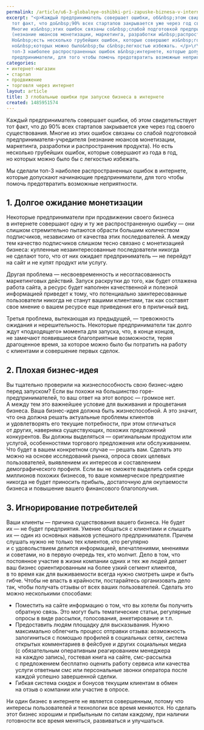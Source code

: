 ```yaml
---
permalink: /article/u6-3-globalnye-oshibki-pri-zapuske-biznesa-v-internete
excerpt: "<p>Каждый предприниматель совершает ошибки, об&nbsp;этом свидетельствует
  тот факт, что до&nbsp;90% всех стартапов закрывается уже через год своего существования.
  Многие из&nbsp;этих ошибок связаны со&nbsp;слабой подготовкой предпринимателя-учредителя
  (незнание нюансов монетизации, маркетинга, разработки и&nbsp;распространения продукта).
  Но&nbsp;есть несколько грубейших ошибок, которые совершают из&nbsp;года в&nbsp;год,
  но&nbsp;которых можно было&nbsp;бы с&nbsp;легкостью избежать. </p>\r\n<p>Мы&nbsp;сделали
  топ-3 наиболее распространенных ошибок в&nbsp;интернете, которые допускают начинающие
  предприниматели, для того чтобы помочь предотвратить возможные неприятности. </p>"
categories:
- интернет-магазин
- стартап
- продвижение
- торговля через интернет
layout: article
title: 3 глобальные ошибки при запуске бизнеса в интернете
created: 1485951574
---
```

<p>Каждый предприниматель совершает ошибки, об&nbsp;этом свидетельствует тот факт, что до&nbsp;90% всех стартапов закрывается уже через год своего существования. Многие из&nbsp;этих ошибок связаны со&nbsp;слабой подготовкой предпринимателя-учредителя (незнание нюансов монетизации, маркетинга, разработки и&nbsp;распространения продукта). Но&nbsp;есть несколько грубейших ошибок, которые совершают из&nbsp;года в&nbsp;год, но&nbsp;которых можно было&nbsp;бы с&nbsp;легкостью избежать. </p>
<p>Мы&nbsp;сделали топ-3 наиболее распространенных ошибок в&nbsp;интернете, которые допускают начинающие предприниматели, для того чтобы помочь предотвратить возможные неприятности. </p>
<h2>1. Долгое ожидание монетизации</h2>
<p>Некоторые предприниматели при продвижении своего бизнеса в&nbsp;интернете совершают одну и&nbsp;ту&nbsp;же распространенную ошибку&nbsp;— они слишком стремительно пытаются обрасти большим количеством подписчиков, независимо от&nbsp;качества этих последователей. А&nbsp;между тем качество подписчиков слишком тесно связано с&nbsp;монетизацией бизнеса: купленные незаинтересованные последователи никогда не&nbsp;сделают того, что от&nbsp;них ожидает предприниматель&nbsp;— не&nbsp;перейдут на&nbsp;сайт и&nbsp;не&nbsp;купят продукт или услугу. </p>
<p>Другая проблема&nbsp;— несвоевременность и&nbsp;несогласованность маркетинговых действий. Запуск раскрутки до&nbsp;того, как будет отлажена работа сайта, а&nbsp;ресурс будет наполнен качественной и&nbsp;полезной информацией приведет к&nbsp;тому, что потенциально заинтересованные пользователи никогда не&nbsp;станут вашими клиентами, так как составят свое мнение о&nbsp;вашем ресурсе еще приведения его в&nbsp;приличный вид. </p>
<p>Третья проблема, вытекающая из&nbsp;предыдущей,&nbsp;— тревожность ожидания и&nbsp;нерешительность. Некоторые предприниматели так долго ждут «подходящего» момента для запуска, что, в&nbsp;конце концов, не&nbsp;замечают появившиеся благоприятные возможности, теряя драгоценное время, за&nbsp;которое можно было&nbsp;бы потратить на&nbsp;работу с&nbsp;клиентами и&nbsp;совершение первых сделок. </p>
<h2>2. Плохая бизнес-идея</h2>
<p>Вы&nbsp;тщательно проверили на&nbsp;жизнеспособность свою бизнес-идею перед запуском? Если вы&nbsp;похожи на&nbsp;большинство горе-предпринимателей, то&nbsp;ваш ответ на&nbsp;этот вопрос&nbsp;— громкое нет. А&nbsp;между тем это важнейшее условие для выживания и&nbsp;процветания бизнеса. Ваша бизнес-идея должна быть жизнеспособной. А&nbsp;это значит, что она должна решать актуальные проблемы клиентов и&nbsp;удовлетворять его текущие потребности, при этом отличаться от&nbsp;других, наверняка существующих, похожих предложений конкурентов. Вы&nbsp;должны выделяться&nbsp;— оригинальным продуктом или услугой, особенностями торгового предложения или обслуживанием. Что будет в&nbsp;вашем конкретном случае&nbsp;— решать вам. Сделать это можно на&nbsp;основе исследований рынка, опроса своих целевых пользователей, выявлением их&nbsp;интересов и&nbsp;составлением демографического профиля. Если вы&nbsp;не&nbsp;сможете выделить себя среди миллионов похожих бизнесов, то&nbsp;ваше коммерческое предприятие никогда не&nbsp;будет приносить прибыль, достаточную для окупаемости бизнеса и&nbsp;повышение вашего финансового благополучия. </p>
<h2>3. Игнорирование потребителей</h2>
<p>Ваши клиенты&nbsp;— причина существования вашего бизнеса. Не&nbsp;будет их&nbsp;— не&nbsp;будет предприятия. Умение общаться с&nbsp;клиентами и&nbsp;слышать их&nbsp;— один из&nbsp;основных навыков успешного предпринимателя. Причем слушать нужно не&nbsp;только тех клиентов, кто регулярно и&nbsp;с&nbsp;удовольствием делится информацией, впечатлениями, мнениями и&nbsp;советами, но&nbsp;в&nbsp;первую очередь тех, кто молчит. Дело в&nbsp;том, что постоянное участие в&nbsp;жизни компании одних и&nbsp;тех&nbsp;же людей делает ваш бизнес ориентированным на&nbsp;более узкий сегмент клиентов, в&nbsp;то&nbsp;время как для выживаемости всегда нужно смотреть шире и&nbsp;быть гибче. Чтобы не&nbsp;впасть в&nbsp;крайности, постарайтесь организовать дело так, чтобы получать отзывы от&nbsp;всех ваших пользователей. Сделать это можно несколькими способами:</p>
<p>
	<ul>
		<li>Поместить на&nbsp;<span>сайте информацию о</span>&nbsp;<span>том, что вы</span>&nbsp;<span>хотели</span>&nbsp;<span>бы получить обратную связь. Это могут быть тематические статьи, регулярные опросы в</span>&nbsp;<span>виде рассылки, голосования, анкетирование и</span>&nbsp;<span>т.п.</span></li>
		<li>Предоставить людям площадку для высказывания. Нужно максимально облегчить процесс отправки отзыва: возможность залогиниться с&nbsp;<span>помощью профилей в</span>&nbsp;<span>социальных сетях, система открытых комментариев в</span>&nbsp;<span>фейсбуке и</span>&nbsp;<span>других социальных медиа (с</span>&nbsp;<span>обязательным оперативным реагированием менеджера на</span>&nbsp;<span>каждую запись), гостевая книга на</span>&nbsp;<span>сайте, смс-рассылка с</span>&nbsp;<span>предложением бесплатно оценить работу сервиса или качества услуги ответным смс или персональные звонки оператора после каждой успешно завершенной сделки.</span></li>
		<li>Гибкая система скидок и&nbsp;<span>бонусов текущим клиентам в</span>&nbsp;<span>обмен на</span>&nbsp;<span>отзыв о</span>&nbsp;<span>компании или участие в</span>&nbsp;<span>опросе.</span></li>
	</ul>
</p>
<p>Ни&nbsp;один бизнес в&nbsp;интернете не&nbsp;является совершенным, потому что интересы пользователей и&nbsp;технологии все время меняются. Но&nbsp;сделать этот бизнес хорошим и&nbsp;прибыльным по&nbsp;силам каждому, при наличии готовности все время меняться, развиваться и&nbsp;улучшаться.</p>
